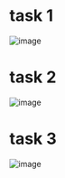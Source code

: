# task 1
![image](https://github.com/user-attachments/assets/de80c0e6-49fb-4627-b21d-e4ca190c99c2)
# task 2
![image](https://github.com/user-attachments/assets/6db23384-fdcc-4a41-9ec0-0bc0127192ba)
# task 3
![image](https://github.com/user-attachments/assets/e748fde4-f80a-4413-9bb7-379665e4c8f5)
